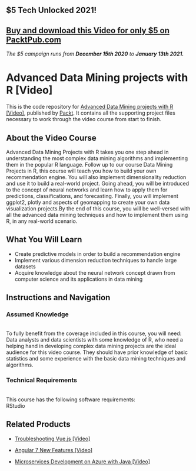 ## $5 Tech Unlocked 2021!
[Buy and download this Video for only $5 on PacktPub.com](https://www.packtpub.com/product/advanced-data-mining-projects-with-r-video/9781787283770)
-----
*The $5 campaign         runs from __December 15th 2020__ to __January 13th 2021.__*

# Advanced Data Mining projects with R [Video]
This is the code repository for [Advanced Data Mining projects with R [Video]](https://www.packtpub.com/big-data-and-business-intelligence/advanced-data-mining-projects-r-video?utm_source=github&utm_medium=repository&utm_campaign=9781787283770), published by [Packt](https://www.packtpub.com/?utm_source=github). It contains all the supporting project files necessary to work through the video course from start to finish.
## About the Video Course
Advanced Data Mining Projects with R takes you one step ahead in understanding the most complex data mining algorithms and implementing them in the popular R language. Follow up to our course Data Mining Projects in R, this course will teach you how to build your own recommendation engine. You will also implement dimensionality reduction and use it to build a real-world project. Going ahead, you will be introduced to the concept of neural networks and learn how to apply them for predictions, classifications, and forecasting. Finally, you will implement ggplot2, plotly and aspects of geomapping to create your own data visualization projects.By the end of this course, you will be well-versed with all the advanced data mining techniques and how to implement them using R, in any real-world scenario.

<H2>What You Will Learn</H2>
<DIV class=book-info-will-learn-text>
<UL>
<LI>Create predictive models in order to build a recommendation engine
<LI>Implement various dimension reduction techniques to handle large datasets
<LI>Acquire knowledge about the neural network concept drawn from computer science and its applications in data mining   </LI></UL></DIV>

## Instructions and Navigation
### Assumed Knowledge
<br>To fully benefit from the coverage included in this course, you will need:<br/>
Data analysts and data scientists with some knowledge of R, who need a helping hand in developing complex data mining projects are the ideal audience for this video course. They should have prior knowledge of basic statistics and some experience with the basic data mining techniques and algorithms.

### Technical Requirements
<br>This course has the following software requirements:<br/>
RStudio

## Related Products
* [Troubleshooting Vue.js [Video]](https://www.packtpub.com/application-development/troubleshooting-vuejs-video?utm_source=github&utm_medium=repository&utm_campaign=9781788993531)

* [Angular 7 New Features [Video]](https://www.packtpub.com/web-development/angular-7-new-features-video?utm_source=github&utm_medium=repository&utm_campaign=9781789619683)

* [Microservices Development on Azure with Java [Video]](https://www.packtpub.com/virtualization-and-cloud/microservices-development-azure-java-video?utm_source=github&utm_medium=repository&utm_campaign=9781789808858)
